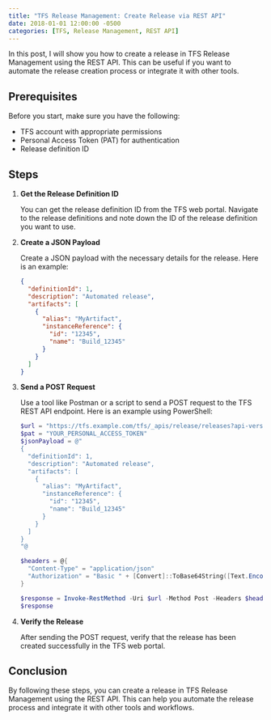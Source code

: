 ```yaml
---
title: "TFS Release Management: Create Release via REST API"
date: 2018-01-01 12:00:00 -0500
categories: [TFS, Release Management, REST API]
---
```


In this post, I will show you how to create a release in TFS Release Management using the REST API. This can be useful if you want to automate the release creation process or integrate it with other tools.

## Prerequisites

Before you start, make sure you have the following:

- TFS account with appropriate permissions
- Personal Access Token (PAT) for authentication
- Release definition ID

## Steps

1. **Get the Release Definition ID**

   You can get the release definition ID from the TFS web portal. Navigate to the release definitions and note down the ID of the release definition you want to use.

2. **Create a JSON Payload**

   Create a JSON payload with the necessary details for the release. Here is an example:

   ```json
   {
     "definitionId": 1,
     "description": "Automated release",
     "artifacts": [
       {
         "alias": "MyArtifact",
         "instanceReference": {
           "id": "12345",
           "name": "Build_12345"
         }
       }
     ]
   }
   ```

3. **Send a POST Request**

   Use a tool like Postman or a script to send a POST request to the TFS REST API endpoint. Here is an example using PowerShell:

   ```powershell
   $url = "https://tfs.example.com/tfs/_apis/release/releases?api-version=3.2-preview.1"
   $pat = "YOUR_PERSONAL_ACCESS_TOKEN"
   $jsonPayload = @"
   {
     "definitionId": 1,
     "description": "Automated release",
     "artifacts": [
       {
         "alias": "MyArtifact",
         "instanceReference": {
           "id": "12345",
           "name": "Build_12345"
         }
       }
     ]
   }
   "@

   $headers = @{
     "Content-Type" = "application/json"
     "Authorization" = "Basic " + [Convert]::ToBase64String([Text.Encoding]::ASCII.GetBytes(":$($pat)"))
   }

   $response = Invoke-RestMethod -Uri $url -Method Post -Headers $headers -Body $jsonPayload
   $response
   ```

4. **Verify the Release**

   After sending the POST request, verify that the release has been created successfully in the TFS web portal.

## Conclusion

By following these steps, you can create a release in TFS Release Management using the REST API. This can help you automate the release process and integrate it with other tools and workflows.
